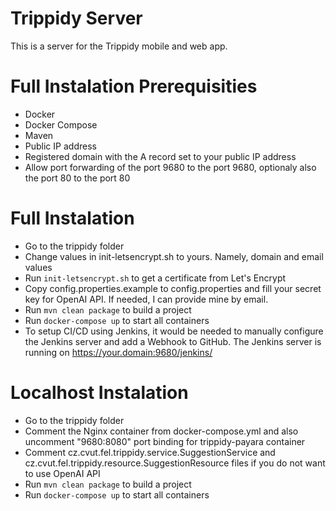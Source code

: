 # Trippidy Server
This is a server for the Trippidy mobile and web app.

# Full Instalation Prerequisities
- Docker
- Docker Compose
- Maven
- Public IP address
- Registered domain with the A record set to your public IP address
- Allow port forwarding of the port 9680 to the port 9680, optionaly also the port 80 to the port 80

# Full Instalation
- Go to the trippidy folder
- Change values in init-letsencrypt.sh to yours. Namely, domain and email values
- Run `init-letsencrypt.sh` to get a certificate from Let's Encrypt
- Copy config.properties.example to config.properties and fill your secret key for OpenAI API. If needed, I can provide mine by email.
- Run `mvn clean package` to build a project
- Run `docker-compose up` to start all containers
- To setup CI/CD using Jenkins, it would be needed to manually configure the Jenkins server and add a Webhook to GitHub. The Jenkins server is running on https://your.domain:9680/jenkins/

# Localhost Instalation
- Go to the trippidy folder
- Comment the Nginx container from docker-compose.yml and also uncomment "9680:8080" port binding for trippidy-payara container
- Comment cz.cvut.fel.trippidy.service.SuggestionService and cz.cvut.fel.trippidy.resource.SuggestionResource files if you do not want to use OpenAI API
- Run `mvn clean package` to build a project
- Run `docker-compose up` to start all containers
